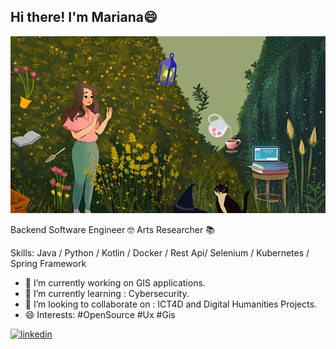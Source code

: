 <h2> Hi there! I'm Mariana😄  </h2>

<p align="center"><img src="https://github.com/Bluemavim/Bluemavim/blob/main/Debbie%20Balboa%20art.gif" title="hover text"></p>

Backend Software Engineer 🤓 
Arts Researcher 📚

Skills: Java / Python / Kotlin / Docker / Rest Api/ Selenium / Kubernetes / Spring Framework

- 🔭 I’m currently working on GIS applications.
- 🌱 I’m currently learning : Cybersecurity.
- 👯 I’m looking to collaborate on : ICT4D and Digital Humanities Projects. 
- 😄 Interests: #OpenSource #Ux #Gis 


[<img src='https://cdn.jsdelivr.net/npm/simple-icons@3.0.1/icons/linkedin.svg' alt='linkedin' height='40'>](https://www.linkedin.com/in//mariana-avilano-6581a811//)  


